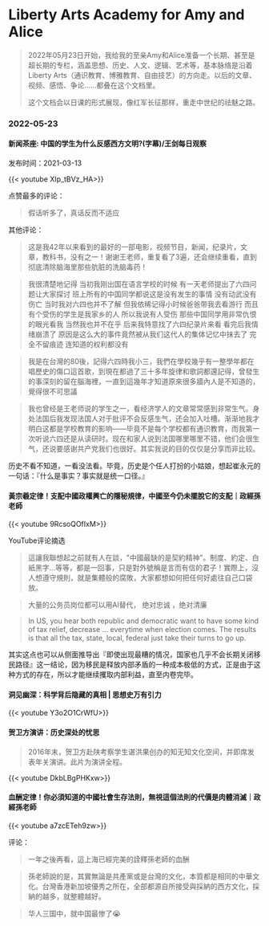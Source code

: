 # Liberty Arts Academy for Amy and Alice


>   2022年05月23日开始，我给我的至亲Amy和Alice准备一个长期、甚至是超长期的专栏，涵盖思想、历史、人文、逻辑、艺术等，基本脉络是沿着Liberty Arts（通识教育、博雅教育、自由技艺）的方向走。以后的文章、视频、感悟、争论……都叠在这个文档里。
>
>   这个文档会以日课的形式展现，像红军长征那样，重走中世纪的祛魅之路。

### 2022-05-23

#### 新闻茶座: 中国的学生为什么反感西方文明?(字幕)/王剑每日观察

发布时间：2021-03-13

{{< youtube  XIp_tBVz_HA>}}

点赞最多的评论：

>   假话听多了，真话反而不适应

其他评论：

>   这是我42年以来看到的最好的一部电影，视频节目，新闻，纪录片，文章，教科书，没有之一！谢谢王老师，重复看了3遍，还会继续重看，直到彻底清除脑海里那些肮脏的洗脑毒药！

>   我很清楚地记得 当初我刚出国在语言学校的时候 有一天老师提出了六四问题让大家探讨 班上所有的中国同学都说这是没有发生的事情 没有动武没有伤亡 当时我对六四也并不了解 但我依稀记得小时候爸爸带我去看游行 而且有个受伤的学生是我家乡的人 所以我说有人受伤 那些中国同学用非常仇恨的眼光看我 当然我也并不在乎 后来我特意找了六四纪录片来看 看完后我情绪崩溃了 原因是这么大的事件竟然被从我们这代人的集体记忆中抹去了 完全不留痕迹 连知道的权利都没有

>   我是在台灣的80後，記得六四時我小三，我們在學校幾乎有一整學年都在唱歷史的傷口這首歌，到現在都過了三十多年旋律和歌詞都還記得，曾發生的事深刻的留在腦海裡，一直到這幾年才知道原來很多牆內人是不知道的，覺得很不可思議

>   我也曾经是王老师说的学生之一，看经济学人的文章常常感到非常生气。身处法国后我发现法国人对于批评不会反感生气，还会加入吐槽。渐渐地我才明白这都是学校教育的影响——毕竟不是每个学校都有通识教育，而我第一次听说六四还是从读研时。现在和家人说到法国哪里哪里不错，他们会很生气，还说要感谢共产党我们也很好。其实我说的目的仅仅是分享而非比较。

历史不看不知道，一看没法看。毕竟，历史是个任人打扮的小姑娘，想起崔永元的一句话：『什么是事实？事实就是统一口径。』

#### 黃宗羲定律！支配中國政權興亡的隱秘規律，中國至今仍未擺脫它的支配｜政經孫老師

{{< youtube  9RcsoQOfIxM>}}

YouTube评论摘选

>   這讓我聯想起之前就有人在談，"中國最缺的是契約精神"。制度、約定、白紙黑字...等等，都是一回事，只是對外號稱是言而有信的君子！實際上，沒人想遵守規則，就是集體般的腐敗，大家都想如何把任何好處往自己口袋放。

>   大量的公务员岗位都可以用AI替代， 绝对忠诚 ，绝对清廉

>   In US, you hear both republic and democratic want to have some kind of tax relief, decrease ...  everytime when election comes.  The results is that all the tax, state, local, federal just take their turns to go up.

其实这点也可以从侧面推导出『即使出现最糟的情况，国家也几乎不会长期关闭移民路径』这一结论，因为移民是释放内部矛盾的一种成本极低的方式，正是由于这种方式的存在，所以才能继续攫取内部利益，直至内卷完毕。

#### 洞见幽深：科学背后隐藏的真相 | 思想史万有引力

{{< youtube  Y3o2O1CrWfU>}}



#### 贺卫方演讲：历史深处的忧思

>   2016年末，贺卫方赴陕考察学生谌洪果创办的知无知文化空间，并即席发表年关演讲。此片为演讲全程。

{{< youtube  DkbLBgPHKxw>}}





#### 血酬定律！你必須知道的中國社會生存法則，無視這個法則的代價是肉體消滅｜政經孫老師



{{< youtube  a7zcETeh9zw>}}

评论：

>   一年之後再看，這上海已經完美的詮釋孫老師的血酬

>   孫老師說的是，其實無論是共產黨或是台灣的文化，本質都是相同的中華文化。台灣香港新加坡優秀之所在，全部都源自所接受與採納的西方文化，採納的越多，就整體越好。

>   华人三国中，就中国最惨了😭

